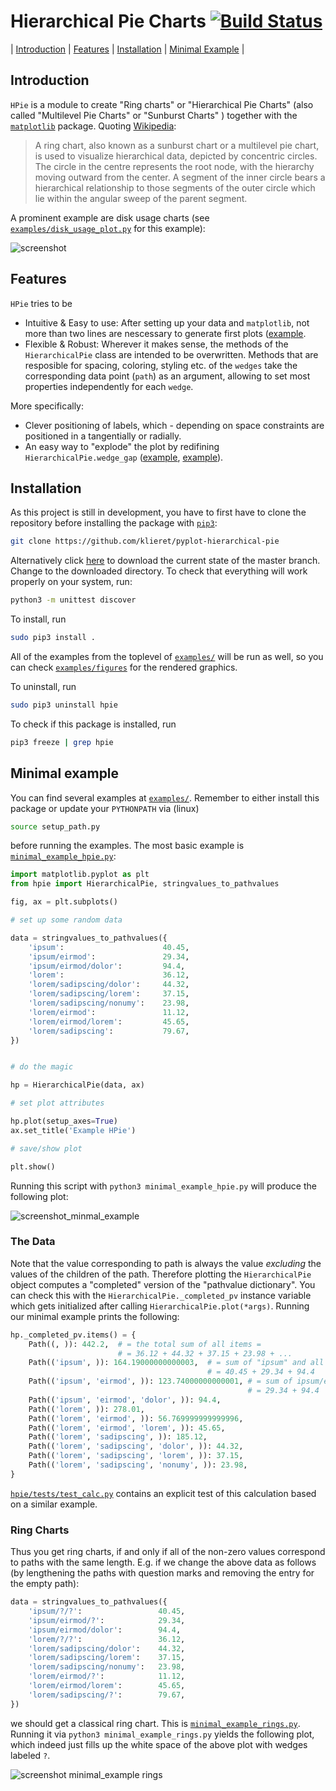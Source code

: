 # Hierarchical Pie Charts  [![Build Status](https://travis-ci.org/klieret/pyplot-hierarchical-pie.svg?branch=master)](https://travis-ci.org/klieret/pyplot-hierarchical-pie)

| [Introduction](#introduction) | [Features](#features) | [Installation](#installation) | [Minimal Example](#minimal-example) | 

## Introduction

```HPie``` is a module to create "Ring charts" or "Hierarchical Pie Charts" (also called "Multilevel Pie Charts" or "Sunburst Charts" ) together with the [```matplotlib```](http://matplotlib.org/) package. 
Quoting [Wikipedia](https://en.wikipedia.org/wiki/Pie_chart#Ring_chart_.2F_Sunburst_chart_.2F_Multilevel_pie_chart):


> A ring chart, also known as a sunburst chart or a multilevel pie chart, is used to visualize hierarchical data, depicted by concentric circles. The circle in the centre represents the root node, with the hierarchy moving outward from the center. A segment of the inner circle bears a hierarchical relationship to those segments of the outer circle which lie within the angular sweep of the parent segment.

A prominent example are disk usage charts (see [```examples/disk_usage_plot.py```](examples/disk_usage_plot.py) for this example):

![screenshot](https://cloud.githubusercontent.com/assets/13602468/20408444/c8cb6a56-ad15-11e6-8f5c-1abef69dc551.png)

## Features

```HPie``` tries to be 

- Intuitive & Easy to use: After setting up your data and ```matplotlib```, not more than two lines are nescessary to generate first plots ([example](examples/minimal_example_hpie.py).
- Flexible & Robust: Wherever it makes sense, the methods of the ```HierarchicalPie``` class are intended to be overwritten. Methods that are resposible for spacing, coloring, styling etc. of the ```wedges``` take the corresponding data point (```path```) as an argument, allowing to set most properties  independently for each ```wedge```.

More specifically:

- Clever positioning of labels, which - depending on space constraints  are positioned in a tangentially or radially. 
- An easy way to "explode" the plot by redifining ```HierarchicalPie.wedge_gap``` ([example](examples/minimal_example_exploded.py), [example](examples/disk_usage_exploded.py)).

## Installation

As this project is still in development, you have to first have to clone the repository before installing the package with [```pip3```](https://pip.pypa.io/en/stable/):

```sh
git clone https://github.com/klieret/pyplot-hierarchical-pie
```

Alternatively click [here](https://github.com/klieret/pyplot-hierarchical-pie/archive/master.zip) to download the current state of the master branch. Change to the downloaded directory. To check that everything will work properly on your system, run:

```sh
python3 -m unittest discover
```

To install, run

```sh
sudo pip3 install .
```

All of the examples from the toplevel of [```examples/```](examples/) will be run as well, so you can check [```examples/figures```](examples/figures) for the rendered graphics.

To uninstall, run

```sh
sudo pip3 uninstall hpie
```

To check if this package is installed, run

```sh
pip3 freeze | grep hpie
```


## Minimal example

You can find several examples at [```examples/```](examples/). Remember to either install this package or update your ```PYTHONPATH``` via (linux)

```sh
source setup_path.py
```

before running the examples. The most basic example is [```minimal_example_hpie.py```](examples/minimal_example_hpie.py):

```python
import matplotlib.pyplot as plt
from hpie import HierarchicalPie, stringvalues_to_pathvalues

fig, ax = plt.subplots()

# set up some random data

data = stringvalues_to_pathvalues({
    'ipsum':                      40.45,
    'ipsum/eirmod':               29.34,
    'ipsum/eirmod/dolor':         94.4,
    'lorem':                      36.12,
    'lorem/sadipscing/dolor':     44.32,
    'lorem/sadipscing/lorem':     37.15,
    'lorem/sadipscing/nonumy':    23.98,
    'lorem/eirmod':               11.12,
    'lorem/eirmod/lorem':         45.65,
    'lorem/sadipscing':           79.67,
})


# do the magic

hp = HierarchicalPie(data, ax)

# set plot attributes

hp.plot(setup_axes=True)
ax.set_title('Example HPie')

# save/show plot

plt.show()

```

Running this script with ```python3 minimal_example_hpie.py``` will produce the following plot:

![screenshot_minmal_example](https://cloud.githubusercontent.com/assets/13602468/20408443/c8c8c1d4-ad15-11e6-86a6-868dc98e91d0.png)

### The Data 

Note that the value corresponding to path is always the value *excluding* the values of the children of the path. Therefore plotting the ```HierarchicalPie``` object computes a "completed" version of the "pathvalue dictionary". You can check this with the ```HierarchicalPie._completed_pv``` instance variable which gets initialized after calling ```HierarchicalPie.plot(*args)```. Running our minimal example prints the following:

```python
hp._completed_pv.items() = {
	Path((, )): 442.2,  # = the total sum of all items = 
	                    # = 36.12 + 44.32 + 37.15 + 23.98 + ...
	Path(('ipsum', )): 164.19000000000003,  # = sum of "ipsum" and all of its children = 
	                                        # = 40.45 + 29.34 + 94.4
	Path(('ipsum', 'eirmod', )): 123.74000000000001, # = sum of ipsum/eirmod and all of its children =
	                                                 # = 29.34 + 94.4
	Path(('ipsum', 'eirmod', 'dolor', )): 94.4,
	Path(('lorem', )): 278.01,
	Path(('lorem', 'eirmod', )): 56.769999999999996,
	Path(('lorem', 'eirmod', 'lorem', )): 45.65,
	Path(('lorem', 'sadipscing', )): 185.12,
	Path(('lorem', 'sadipscing', 'dolor', )): 44.32,
	Path(('lorem', 'sadipscing', 'lorem', )): 37.15,
	Path(('lorem', 'sadipscing', 'nonumy', )): 23.98,
}

```

[```hpie/tests/test_calc.py```](hpie/tests/test_calc.py) contains an explicit test of this calculation based on a similar example.

### Ring Charts

Thus you get ring charts, if and only if all of the non-zero values correspond to paths with the same length. E.g. if we change the above data as follows (by lengthening the paths with question marks and removing the entry for the empty path):

```python
data = stringvalues_to_pathvalues({
    'ipsum/?/?':                 40.45,
    'ipsum/eirmod/?':            29.34,
    'ipsum/eirmod/dolor':        94.4,
    'lorem/?/?':                 36.12,
    'lorem/sadipscing/dolor':    44.32,
    'lorem/sadipscing/lorem':    37.15,
    'lorem/sadipscing/nonumy':   23.98,
    'lorem/eirmod/?':            11.12,
    'lorem/eirmod/lorem':        45.65,
    'lorem/sadipscing/?':        79.67,
})
```

we should get a classical ring chart. This is [```minimal_example_rings.py```](examples/minimal_example_rings.py). Running it via ```python3 minimal_example_rings.py``` yields the following plot, which indeed just fills up the white space of the above plot with wedges labeled ```?```.

![screenshot minimal_example rings](https://cloud.githubusercontent.com/assets/13602468/20408445/c8cdf4ec-ad15-11e6-9a10-2758c3469f9d.png)